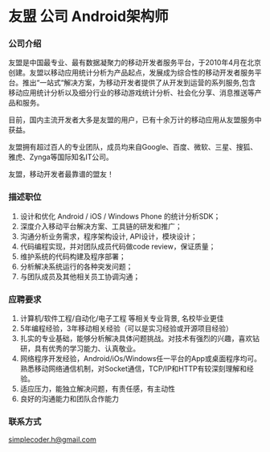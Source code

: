 友盟 公司 Android架构师
==========
### 公司介绍
友盟是中国最专业、最有数据凝聚力的移动开发者服务平台，于2010年4月在北京创建。友盟以移动应用统计分析为产品起点，发展成为综合性的移动开发者服务平台。推出“一站式“解决方案，为移动开发者提供了从开发到运营的系列服务,包含移动应用统计分析以及细分行业的移动游戏统计分析、社会化分享、消息推送等产品和服务。

目前，国内主流开发者大多是友盟的用户，已有十余万计的移动应用从友盟服务中获益。

友盟拥有超过百人的专业团队，成员均来自Google、百度、微软、三星、搜狐、雅虎、Zynga等国际知名IT公司。

友盟，移动开发者最靠谱的盟友！      


### 描述职位
1. 设计和优化 Android / iOS / Windows Phone 的统计分析SDK；2. 深度介入移动平台解决方案、工具链的研发和推广；3. 沟通分析业务需求，程序架构设计, API设计，模块设计；4. 代码编程实现，并对团队成员代码做code review，保证质量；5. 维护系统的代码构建及程序部署；6. 分析解决系统运行的各种突发问题；7. 与团队成员及其他相关员工协调沟通；

### 应聘要求
1. 计算机/软件工程/自动化/电子工程 等相关专业背景, 名校毕业更佳2. 5年编程经验，3年移动相关经验（可以是实习经验或开源项目经验）3. 扎实的专业基础，能够分析解决具体问题挑战。对技术有强烈的兴趣，喜欢钻研，具有优秀的学习能力、认真敬业。4. 网络程序开发经验，Android/iOs/Windows任一平台的App或桌面程序均可。熟悉移动网络通信机制，对Socket通信，TCP/IP和HTTP有较深刻理解和经验。5. 适应压力，能独立解决问题，有责任感，有主动性6. 良好的沟通能力和团队合作能力
### 联系方式
[simplecoder.h@gmail.com](mailto:simplecoder.h@gmail.com)